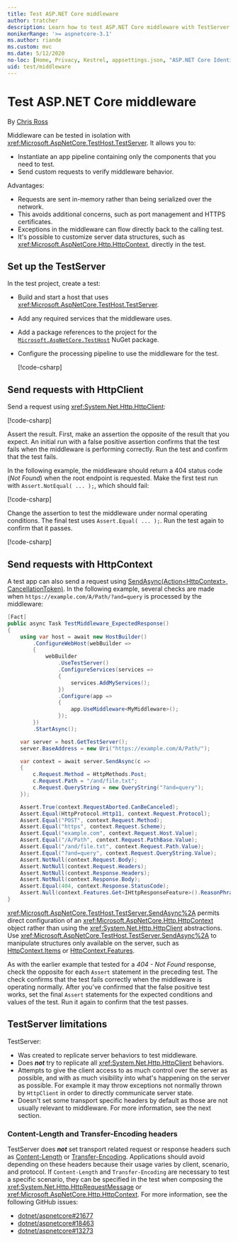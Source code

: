 ```yaml
---
title: Test ASP.NET Core middleware
author: tratcher
description: Learn how to test ASP.NET Core middleware with TestServer.
monikerRange: '>= aspnetcore-3.1'
ms.author: riande
ms.custom: mvc
ms.date: 5/12/2020
no-loc: [Home, Privacy, Kestrel, appsettings.json, "ASP.NET Core Identity", cookie, Cookie, Blazor, "Blazor Server", "Blazor WebAssembly", "Identity", "Let's Encrypt", Razor, SignalR]
uid: test/middleware
---
```

# Test ASP.NET Core middleware

By [Chris Ross](https://github.com/Tratcher)

Middleware can be tested in isolation with <xref:Microsoft.AspNetCore.TestHost.TestServer>. It allows you to:

* Instantiate an app pipeline containing only the components that you need to test.
* Send custom requests to verify middleware behavior.

Advantages:

* Requests are sent in-memory rather than being serialized over the network.
* This avoids additional concerns, such as port management and HTTPS certificates.
* Exceptions in the middleware can flow directly back to the calling test.
* It's possible to customize server data structures, such as <xref:Microsoft.AspNetCore.Http.HttpContext>, directly in the test.

## Set up the TestServer

In the test project, create a test:

* Build and start a host that uses <xref:Microsoft.AspNetCore.TestHost.TestServer>.
* Add any required services that the middleware uses.
* Add a package references to the project for the [`Microsoft.AspNetCore.TestHost`](https://www.nuget.org/packages/Microsoft.AspNetCore.TestHost/) NuGet package.
* Configure the processing pipeline to use the middleware for the test.

  [!code-csharp[](middleware/samples_snapshot/3.x/setup.cs?highlight=4-18)]

## Send requests with HttpClient

Send a request using <xref:System.Net.Http.HttpClient>:

[!code-csharp[](middleware/samples_snapshot/3.x/request.cs?highlight=20)]

Assert the result. First, make an assertion the opposite of the result that you expect. An initial run with a false positive assertion confirms that the test fails when the middleware is performing correctly. Run the test and confirm that the test fails.

In the following example, the middleware should return a 404 status code (*Not Found*) when the root endpoint is requested. Make the first test run with `Assert.NotEqual( ... );`, which should fail:

[!code-csharp[](middleware/samples_snapshot/3.x/false-failure-check.cs?highlight=22)]

Change the assertion to test the middleware under normal operating conditions. The final test uses `Assert.Equal( ... );`. Run the test again to confirm that it passes.

[!code-csharp[](middleware/samples_snapshot/3.x/final-test.cs?highlight=22)]

## Send requests with HttpContext

A test app can also send a request using [SendAsync(Action\<HttpContext>, CancellationToken)](xref:Microsoft.AspNetCore.TestHost.TestServer.SendAsync%2A). In the following example, several checks are made when `https://example.com/A/Path/?and=query` is processed by the middleware:

```csharp
[Fact]
public async Task TestMiddleware_ExpectedResponse()
{
    using var host = await new HostBuilder()
        .ConfigureWebHost(webBuilder =>
        {
            webBuilder
                .UseTestServer()
                .ConfigureServices(services =>
                {
                    services.AddMyServices();
                })
                .Configure(app =>
                {
                    app.UseMiddleware<MyMiddleware>();
                });
        })
        .StartAsync();

    var server = host.GetTestServer();
    server.BaseAddress = new Uri("https://example.com/A/Path/");

    var context = await server.SendAsync(c =>
    {
        c.Request.Method = HttpMethods.Post;
        c.Request.Path = "/and/file.txt";
        c.Request.QueryString = new QueryString("?and=query");
    });

    Assert.True(context.RequestAborted.CanBeCanceled);
    Assert.Equal(HttpProtocol.Http11, context.Request.Protocol);
    Assert.Equal("POST", context.Request.Method);
    Assert.Equal("https", context.Request.Scheme);
    Assert.Equal("example.com", context.Request.Host.Value);
    Assert.Equal("/A/Path", context.Request.PathBase.Value);
    Assert.Equal("/and/file.txt", context.Request.Path.Value);
    Assert.Equal("?and=query", context.Request.QueryString.Value);
    Assert.NotNull(context.Request.Body);
    Assert.NotNull(context.Request.Headers);
    Assert.NotNull(context.Response.Headers);
    Assert.NotNull(context.Response.Body);
    Assert.Equal(404, context.Response.StatusCode);
    Assert.Null(context.Features.Get<IHttpResponseFeature>().ReasonPhrase);
}
```

<xref:Microsoft.AspNetCore.TestHost.TestServer.SendAsync%2A> permits direct configuration of an <xref:Microsoft.AspNetCore.Http.HttpContext> object rather than using the <xref:System.Net.Http.HttpClient> abstractions. Use <xref:Microsoft.AspNetCore.TestHost.TestServer.SendAsync%2A> to manipulate structures only available on the server, such as [HttpContext.Items](xref:Microsoft.AspNetCore.Http.HttpContext.Items) or [HttpContext.Features](xref:Microsoft.AspNetCore.Http.HttpContext.Features).

As with the earlier example that tested for a *404 - Not Found* response, check the opposite for each `Assert` statement in the preceding test. The check confirms that the test fails correctly when the middleware is operating normally. After you've confirmed that the false positive test works, set the final `Assert` statements for the expected conditions and values of the test. Run it again to confirm that the test passes.

## TestServer limitations

TestServer:

* Was created to replicate server behaviors to test middleware.
* Does ***not*** try to replicate all <xref:System.Net.Http.HttpClient> behaviors.
* Attempts to give the client access to as much control over the server as possible, and with as much visibility into what's happening on the server as possible. For example it may throw exceptions not normally thrown by `HttpClient` in order to directly communicate server state.
* Doesn't set some transport specific headers by default as those are not usually relevant to middleware. For more information, see the next section.

### Content-Length and Transfer-Encoding headers

TestServer does ***not*** set transport related request or response headers such as [Content-Length](https://developer.mozilla.org/docs/Web/HTTP/Headers/Content-Length) or [Transfer-Encoding](https://developer.mozilla.org/docs/Web/HTTP/Headers/Transfer-Encoding). Applications should avoid depending on these headers because their usage varies by client, scenario, and protocol. If `Content-Length` and `Transfer-Encoding` are necessary to test a specific scenario, they can be specified in the test when composing the <xref:System.Net.Http.HttpRequestMessage> or <xref:Microsoft.AspNetCore.Http.HttpContext>. For more information, see the following GitHub issues:

* [dotnet/aspnetcore#21677](https://github.com/dotnet/aspnetcore/issues/21677)
* [dotnet/aspnetcore#18463](https://github.com/dotnet/aspnetcore/issues/18463)
* [dotnet/aspnetcore#13273](https://github.com/dotnet/aspnetcore/issues/13273)
